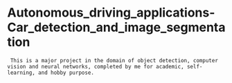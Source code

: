 # Autonomous_driving_applications-Car_detection_and_image_segmentation
     This is a major project in the domain of object detection, computer vision and neural networks, completed by me for academic, self-learning, and hobby purpose.
